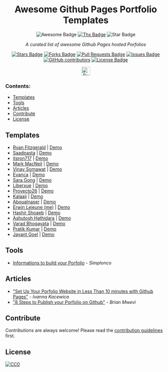 <h1 align="center">Awesome Github Pages Portfolio Templates</h1>
<div align="center">
<img src="https://cdn.rawgit.com/sindresorhus/awesome/d7305f38d29fed78fa85652e3a63e154dd8e8829/media/badge.svg" alt="Awesome Badge"/>
<a href="https://saythanks.io/to/erwin.lejeune15%40gmail.com?style=flat-square"><img src="https://img.shields.io/badge/Say%20Thanks-!-1EAEDB.svg?style=flat-square" alt="Thx Badge"/></a>
<img src="https://img.shields.io/static/v1?label=%F0%9F%8C%9F&message=If%20Useful&style=style=flat&color=BC4E99" alt="Star Badge"/></a><br>


<i>A curated list of awesome Github Pages hosted Porfolios</i>

<a href="https://github.com/guilyx/awesome-github-pages-portfolios/stargazers"><img src="https://img.shields.io/github/stars/guilyx/awesome-github-pages-portfolios" alt="Stars Badge"/></a>
<a href="https://github.com/guilyx/awesome-github-pages-portfolios/network/members"><img src="https://img.shields.io/github/forks/guilyx/awesome-github-pages-portfolios" alt="Forks Badge"/></a>
<a href="https://github.com/guilyx/awesome-github-pages-portfolios/pulls"><img src="https://img.shields.io/github/issues-pr/guilyx/awesome-github-pages-portfolios" alt="Pull Requests Badge"/></a>
<a href="https://github.com/guilyx/awesome-github-pages-portfolios/issues"><img src="https://img.shields.io/github/issues/guilyx/awesome-github-pages-portfolios" alt="Issues Badge"/></a>
<a href="https://github.com/guilyx/awesome-github-pages-portfolios/graphs/contributors"><img alt="GitHub contributors" src="https://img.shields.io/github/contributors/guilyx/awesome-github-pages-portfolios?color=2b9348"></a>
<a href="https://github.com/guilyx/awesome-github-pages-portfolios/blob/master/LICENSE"><img src="https://img.shields.io/github/license/guilyx/awesome-github-pages-portfolios?color=2b9348" alt="License Badge"/></a>

<a href="https://www.buymeacoffee.com/dq01aOE" target="_blank"><img src="https://cdn.buymeacoffee.com/buttons/default-red.png" alt="Buy Me A Coffee" height="27"></a>
<br>

</div>

### Contents:
  - [Templates](#templates)
  - [Tools](#tools)
  - [Articles](#articles)
  - [Contribute](#contribute)
  - [License](#license)


## Templates

- [Ryan Fitzgerald](https://github.com/RyanFitzgerald/devportfolio) | [Demo](https://ryanfitzgerald.github.io/devportfolio)
- [Saadpasta](https://github.com/saadpasta/developerFolio) | [Demo](https://developerfolio.js.org/)
- [itsron717](https://github.com/itsron717/ParticleGround-Portfolio) | [Demo](https://landing-page--itsron717.repl.co/)
- [Mark MacNeil](https://github.com/mmacneil/devfolio) | [Demo](https://mmacneil.github.io/devfolio/)
- [Vinay Somawat](https://github.com/vinaysomawat/vinaysomawat.github.io) | [Demo](https://vinaysomawat.github.io)
- [Evanca](https://github.com/evanca/quick-portfolio) | [Demo](https://yourawesomeusername.github.io/)
- [Sara Gong](https://github.com/saragong/hello/) | [Demo](https://saragong.github.io/hello/)
- [Liberxue](https://github.com/Liberxue/liberxue.github.io) | [Demo](https://liberxue.github.io)
- [Proyecto26](https://github.com/proyecto26/proyecto26.github.io) | [Demo](https://proyecto26.github.io)
- [Kalaaji](https://github.com/kalaaji/kalaaji.github.io) | [Demo](https://kalaaji.github.io/)
- [Aboualnaser](https://github.com/aboualnaser/aboualnaser.github.io/) | [Demo](https://aboualnaser.github.io/)
- [Erwin Lejeune (me)](https://github.com/guilyx/guilyx.github.io/) | [Demo](https://guilyx.github.io)
- [Hashir Shoaeb](https://github.com/hashirshoaeb/home) | [Demo](https://hashirshoaeb.com/)
- [Ashutosh Hathidara](https://github.com/ashutosh1919/masterPortfolio) | [Demo](https://ashutoshhathidara.com/#/home)
- [Varad Bhogayata](https://github.com/varadbhogayata/varadbhogayata.github.io) | [Demo](https://varadbhogayata.github.io/)
- [Pratik Kumar](https://github.com/pr2tik1/pr2tik1.github.io) | [Demo](https://pr2tik1.github.io)
- [Jayant Goel](https://github.com/JayantGoel001/JayantGoel001.github.io) | [Demo](https://JayantGoel001.github.io/)

## Tools

- [Informations to build your Porfolio](https://github.com/simplonco/portfolio) - *Simplonco*

## Articles
- ["Set Up Your Porfolio Website in Less Than 10 minutes with Github Pages"](https://blog.usejournal.com/set-up-your-portfolio-website-in-less-than-10-minutes-with-github-pages-d0efa8ff56fd) - *Ivanna Kacewica*
- ["8 Steps to Publish your Porfolio on Github"](https://medium.com/tunapanda-institute/8-steps-to-publish-your-portfolio-on-github-9d6e6e3d2e84) - *Brian Mwevi*

## Contribute

Contributions are always welcome!
Please read the [contribution guidelines](CONTRIBUTING.md) first.

## License

[![CC0](https://licensebuttons.net/p/zero/1.0/88x31.png)](https://creativecommons.org/publicdomain/zero/1.0/)



